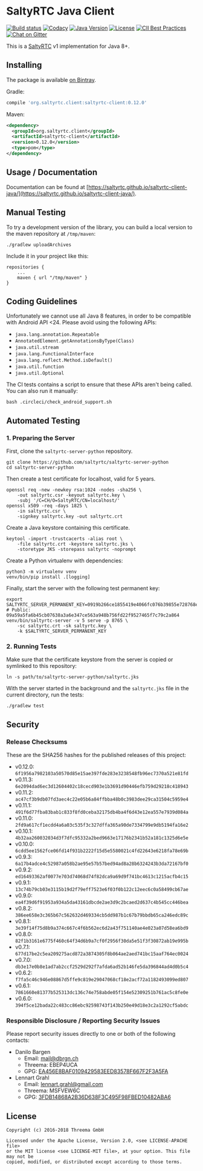 # SaltyRTC Java Client

[![Build status](https://circleci.com/gh/saltyrtc/saltyrtc-client-java.svg?style=shield&circle-token=:circle-token)](https://circleci.com/gh/saltyrtc/saltyrtc-client-java)
[![Codacy](https://img.shields.io/codacy/grade/d322a8e504ef4461b4cd2a2b17d0fa2b/master.svg)](https://www.codacy.com/app/saltyrtc/saltyrtc-client-java/dashboard)
[![Java Version](https://img.shields.io/badge/java-8%2B-orange.svg)](https://github.com/saltyrtc/saltyrtc-client-java)
[![License](https://img.shields.io/badge/license-MIT%20%2F%20Apache%202.0-blue.svg)](https://github.com/saltyrtc/saltyrtc-client-java)
[![CII Best Practices](https://bestpractices.coreinfrastructure.org/projects/535/badge)](https://bestpractices.coreinfrastructure.org/projects/535)
[![Chat on Gitter](https://badges.gitter.im/saltyrtc/Lobby.svg)](https://gitter.im/saltyrtc/Lobby)

This is a [SaltyRTC](https://github.com/saltyrtc/saltyrtc-meta) v1
implementation for Java 8+.

## Installing

The package is available [on Bintray](https://bintray.com/saltyrtc/maven/saltyrtc-client/).

Gradle:

```groovy
compile 'org.saltyrtc.client:saltyrtc-client:0.12.0'
```

Maven:

```xml
<dependency>
  <groupId>org.saltyrtc.client</groupId>
  <artifactId>saltyrtc-client</artifactId>
  <version>0.12.0</version>
  <type>pom</type>
</dependency>
```

## Usage / Documentation

Documentation can be found at
[https://saltyrtc.github.io/saltyrtc-client-java/](https://saltyrtc.github.io/saltyrtc-client-java/).

## Manual Testing

To try a development version of the library, you can build a local version to
the maven repository at `/tmp/maven`:

    ./gradlew uploadArchives

Include it in your project like this:

    repositories {
        ...
        maven { url "/tmp/maven" }
    }

## Coding Guidelines

Unfortunately we cannot use all Java 8 features, in order to be compatible with
Android API <24. Please avoid using the following APIs:

- `java.lang.annotation.Repeatable`
- `AnnotatedElement.getAnnotationsByType(Class)`
- `java.util.stream`
- `java.lang.FunctionalInterface`
- `java.lang.reflect.Method.isDefault()`
- `java.util.function`
- `java.util.Optional`

The CI tests contains a script to ensure that these APIs aren't being called. You can also run it manually:

    bash .circleci/check_android_support.sh

## Automated Testing

### 1. Preparing the Server

First, clone the `saltyrtc-server-python` repository.

    git clone https://github.com/saltyrtc/saltyrtc-server-python
    cd saltyrtc-server-python

Then create a test certificate for localhost, valid for 5 years.

    openssl req -new -newkey rsa:1024 -nodes -sha256 \
        -out saltyrtc.csr -keyout saltyrtc.key \
        -subj '/C=CH/O=SaltyRTC/CN=localhost/'
    openssl x509 -req -days 1825 \
        -in saltyrtc.csr \
        -signkey saltyrtc.key -out saltyrtc.crt

Create a Java keystore containing this certificate.

    keytool -import -trustcacerts -alias root \
        -file saltyrtc.crt -keystore saltyrtc.jks \
        -storetype JKS -storepass saltyrtc -noprompt

Create a Python virtualenv with dependencies:

    python3 -m virtualenv venv
    venv/bin/pip install .[logging]

Finally, start the server with the following test permanent key:

    export SALTYRTC_SERVER_PERMANENT_KEY=0919b266ce1855419e4066fc076b39855e728768e3afa773105edd2e37037c20 # Public: 09a59a5fa6b45cb07638a3a6e347ce563a948b756fd22f9527465f7c79c2a864
    venv/bin/saltyrtc-server -v 5 serve -p 8765 \
        -sc saltyrtc.crt -sk saltyrtc.key \
        -k $SALTYRTC_SERVER_PERMANENT_KEY

### 2. Running Tests

Make sure that the certificate keystore from the server is copied or symlinked
to this repository:

    ln -s path/to/saltyrtc-server-python/saltyrtc.jks

With the server started in the background and the `saltyrtc.jks` file in the
current directory, run the tests:

    ./gradlew test


## Security

### Release Checksums

These are the SHA256 hashes for the published releases of this project:

- v0.12.0: `6f1956a7982103a50570d85e15ae397fde283e3238548fb96ec7370a521e81fd`
- v0.11.3: `6e2094dad6ec3d12604402c18cecd903e1b3691d90446efb759d29218c418943`
- v0.11.2: `ac47cf3b9db07fd3aec4c22e05b6a84ffbba48b0c3983dee29ca31504c5959e4`
- v0.11.1: `491f6d77fba83bab1c833f8fd0ceba32175db4ba4f6d43e12ea557e7939d084a`
- v0.11.0: `2fd9a617cf1ecdd4a6a03c535f3c327dffa365a90de7334799e9db5194fa16e2`
- v0.10.1: `4b32aa260032034d3f7dfc95332a2bed9663e17176b2341b52a181c1325d6e5e`
- v0.10.0: `6cdd5ee1562fce06fd14f931b2222f15d5e5580021c4fd22643e6218fa78e69b`
- v0.9.3: `6a17b4adce4c52987a058b2ae95e57b57bed94ad8a28b6324243b3da72167bf0`
- v0.9.2: `ed16493362af0077e703d74068d74f82dca9a69d9f741bc4613c1215acfb4c15`
- v0.9.1: `13c74b79cb03e3115b19d2f79eff7523e6f03f0b122c12eec6c0a58499cb67ae`
- v0.9.0: `ea4f39d6f91953a934a5da43161dbcde2ae3d9c2bcaed2d637c4b545cc446bea`
- v0.8.2: `386ee658e3c365b67c562632d469334cb5dd987b1c67b79bbdb65ca246edc89c`
- v0.8.1: `3e39f14f75d8b9a374c667c4f6b562ec6d2a43f751140ae4e023a07d58ea6bd9`
- v0.8.0: `82f1b3161e6775f460c64f34d6b9a7cf0f2956f30da5e51f3f30872ab19e995b`
- v0.7.1: `677d17be2c5ea209275acd872a3874305f8b064ae2aed741bc15aaf764ec0024`
- v0.7.0: `db3e17e0b8e1ad7ab2ccf2529d292f7afda6ad52b146fe5da396844ad4d0b5c4`
- v0.6.2: `f7fa5c46c946e08867d5ffe9c819e29047068cf18e2acf72a1182493099ed807`
- v0.6.1: `7861660e81377b525313dc136c74e758abde05f154e52309251b761ac5c8fe0e`
- v0.6.0: `394f5ce12bada22c483cc86ebc92598743f143b250e49d18e3c2a1292cf5abdc`

### Responsible Disclosure / Reporting Security Issues

Please report security issues directly to one or both of the following contacts:

- Danilo Bargen
    - Email: mail@dbrgn.ch
    - Threema: EBEP4UCA
    - GPG: [EA456E8BAF0109429583EED83578F667F2F3A5FA][keybase-dbrgn]
- Lennart Grahl
    - Email: lennart.grahl@gmail.com
    - Threema: MSFVEW6C
    - GPG: [3FDB14868A2B36D638F3C495F98FBED10482ABA6][keybase-lgrahl]

[keybase-dbrgn]: https://keybase.io/dbrgn
[keybase-lgrahl]: https://keybase.io/lgrahl


## License

    Copyright (c) 2016-2018 Threema GmbH

    Licensed under the Apache License, Version 2.0, <see LICENSE-APACHE file>
    or the MIT license <see LICENSE-MIT file>, at your option. This file may not be
    copied, modified, or distributed except according to those terms.
